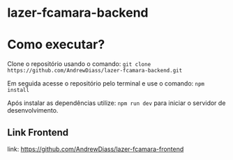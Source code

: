 # lazer-fcamara-backend

# Como executar? 

Clone o repositório usando o comando: ` git clone https://github.com/AndrewDiass/lazer-fcamara-backend.git ` 

Em seguida acesse o repositório pelo terminal e use o comando: ` npm install `

Após instalar as dependências utilize: `npm run dev` para iniciar o servidor de desenvolvimento.


## Link Frontend

link: https://github.com/AndrewDiass/lazer-fcamara-frontend
